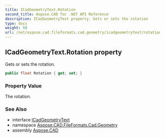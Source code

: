 ```yaml
---
title: ICadGeometryText.Rotation
second_title: Aspose.CAD for .NET API Reference
description: ICadGeometryText property. Gets or sets the rotation
type: docs
weight: 50
url: /net/aspose.cad.fileformats.cad.geometry/icadgeometrytext/rotation/
---
```

## ICadGeometryText.Rotation property

Gets or sets the rotation.

```csharp
public float Rotation { get; set; }
```

### Property Value

The rotation.

### See Also

* interface [ICadGeometryText](../)
* namespace [Aspose.CAD.FileFormats.Cad.Geometry](../../../aspose.cad.fileformats.cad.geometry/)
* assembly [Aspose.CAD](../../../)


